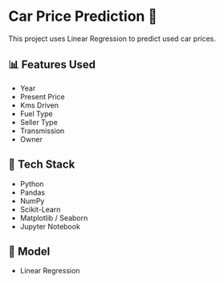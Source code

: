 # Car Price Prediction 🚗

This project uses Linear Regression to predict used car prices.

## 📊 Features Used
- Year
- Present Price
- Kms Driven
- Fuel Type
- Seller Type
- Transmission
- Owner

## 📌 Tech Stack
- Python
- Pandas
- NumPy
- Scikit-Learn
- Matplotlib / Seaborn
- Jupyter Notebook

## 🧠 Model
- Linear Regression
